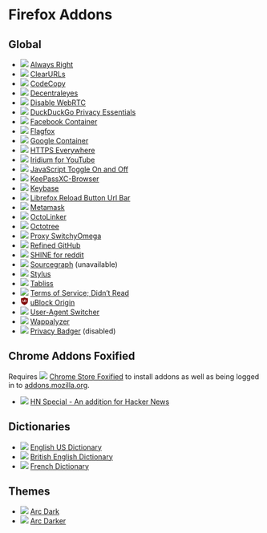 # Firefox Addons
## Global

- <img width="16" src="https://addons.cdn.mozilla.net/user-media/addon_icons/273/273653-64.png"> [Always Right](https://github.com/autonome/Always-Right/)
- <img width="16" src="https://assets.gitlab-static.net/uploads/-/system/project/avatar/6821549/icon512.png"> [ClearURLs](https://gitlab.com/KevinRoebert/ClearUrls)
- <img width="16" src="https://addons.cdn.mozilla.net/user-media/addon_icons/806/806576-64.png"> [CodeCopy](https://github.com/zenorocha/codecopy)
- <img width="16" src="https://addons.cdn.mozilla.net/user-media/addon_icons/521/521554-64.png"> [Decentraleyes](https://decentraleyes.org/)
- <img width="16" src="https://addons.cdn.mozilla.net/user-media/addon_icons/497/497366-64.png"> [Disable WebRTC](https://github.com/ChrisAntaki/disable-webrtc-firefox)
- <img width="16" src="https://addons.cdn.mozilla.net/user-media/addon_icons/385/385621-64.png"> [DuckDuckGo Privacy Essentials](https://github.com/duckduckgo/duckduckgo-privacy-extension)
- <img width="16" src="https://addons.cdn.mozilla.net/user-media/addon_icons/954/954390-64.png"> [Facebook Container](https://github.com/mozilla/contain-facebook)
- <img width="16" src="https://addons.cdn.mozilla.net/user-media/addon_icons/5/5791-64.png"> [Flagfox](https://flagfox.wordpress.com/)
- <img width="16" src="https://addons.cdn.mozilla.net/user-media/addon_icons/956/956959-64.png"> [Google Container](https://github.com/containers-everywhere/contain-google)
- <img width="16" src="https://upload.wikimedia.org/wikipedia/commons/e/ea/HTTPS_Everywhere_icon.svg"> [HTTPS Everywhere](https://www.eff.org/https-everywhere)
- <img width="16" src="https://addons.cdn.mozilla.net/user-media/addon_icons/930/930884-64.png"> [Iridium for YouTube](https://github.com/ParticleCore/Iridium)
- <img width="16" src="https://cdn.add0n.com/icons/javascript-toggler48.png"> [JavaScript Toggle On and Off](https://add0n.com/javascript-toggler.html)
- <img width="16" src="https://addons.cdn.mozilla.net/user-media/addon_icons/917/917354-64.png"> [KeePassXC-Browser](https://github.com/keepassxreboot/keepassxc-browser)
- <img width="16" src="https://keybase.io/images/icons/icon-keybase-logo-48.png"> [Keybase](https://keybase.io/docs/extension)
- <img width="16" src="https://addons.cdn.mozilla.net/static/img/addon-icons/downloads-64.png"> [Librefox Reload Button Url Bar](https://addons.mozilla.org/en-US/firefox/addon/librefox-reload-button-url-bar/)
- <img width="16" src="https://addons.cdn.mozilla.net/user-media/addon_icons/725/725460-64.png"> [Metamask](https://metamask.io/)
- <img width="16" src="https://addons.cdn.mozilla.net/user-media/addon_icons/708/708610-64.png"> [OctoLinker](https://octolinker.github.io/)
- <img width="16" src="https://addons.cdn.mozilla.net/user-media/addon_icons/512/512640-64.png?modified"> [Octotree](https://github.com/ovity/octotree)
- <img width="16" src="https://addons.cdn.mozilla.net/user-media/addon_icons/805/805756-64.png"> [Proxy SwitchyOmega](https://github.com/FelisCatus/SwitchyOmega)
- <img width="16" src="https://raw.githubusercontent.com/sindresorhus/refined-github/master/source/icon.png"> [Refined GitHub](https://github.com/sindresorhus/refined-github)
- <img width="16" src="https://addons.cdn.mozilla.net/user-media/addon_icons/864/864396-64.png"> [SHINE for reddit](https://github.com/voythas/shine-unofficial)
- <img width="16" src="https://about.sourcegraph.com/favicon.png"> [Sourcegraph](https://github.com/sourcegraph/sourcegraph/tree/master/client/browser) (unavailable)
- <img width="16" src="https://addons.cdn.mozilla.net/user-media/addon_icons/814/814814-64.png"> [Stylus](https://github.com/openstyles/stylus)
- <img width="16" src="https://addons.cdn.mozilla.net/user-media/addon_icons/850/850407-64.png"> [Tabliss](https://github.com/joelshepherd/tabliss)
- <img width="16" src="https://addons.cdn.mozilla.net/user-media/addon_icons/390/390151-64.png"> [Terms of Service; Didn’t Read](https://tosdr.org/)
- <img width="16" src="https://raw.githubusercontent.com/gorhill/uBlock/master/doc/img/icon38@2x.png"> [uBlock Origin](https://github.com/gorhill/uBlock#ublock-origin)
- <img width="16" src="https://addons.cdn.mozilla.net/user-media/addon_icons/812/812521-64.png"> [User-Agent Switcher](https://gitlab.com/ntninja/user-agent-switcher)
- <img width="16" src="https://addons.cdn.mozilla.net/user-media/addon_icons/10/10229-64.png"> [Wappalyzer](https://github.com/AliasIO/Wappalyzer)
- <img width="16" src="https://addons.cdn.mozilla.net/user-media/addon_icons/506/506646-64.png"> [Privacy Badger](https://www.eff.org/privacybadger) (disabled)

## Chrome Addons Foxified

Requires <img width="16" src="https://addons.cdn.mozilla.net/user-media/addon_icons/664/664136-64.png"> [Chrome Store Foxified](https://github.com/Noitidart/Chrome-Store-Foxified) to install addons as well as being logged in to [addons.mozilla.org](https://addons.mozilla.org).

- <img width="16" src="https://lh3.googleusercontent.com/53hcAIIiKXg1pBSJcapHGexLqyLrvxbrM_0kWiAfIJ8XdCmFVoRvJG0Yy50iIhVaTQjcWgNMgw=w128-h128-e365"> [HN Special - An addition for Hacker News](https://gabrielecirulli.github.io/hn-special/)

## Dictionaries

- <img width="16" src="https://addons.cdn.mozilla.net/user-media/addon_icons/677/677644-64.png"> [English US Dictionary](https://addons.mozilla.org/en-US/firefox/addon/us-english-dictionary/)
- <img width="16" src="https://addons.cdn.mozilla.net/user-media/addon_icons/461/461570-64.png"> [British English Dictionary](https://addons.mozilla.org/en-US/firefox/addon/british-english-dictionary-2/)
- <img width="16" src="https://addons.cdn.mozilla.net/user-media/addon_icons/354/354872-64.png"> [French Dictionary](https://addons.mozilla.org/en-US/firefox/addon/dictionnaire-fran%C3%A7ais1/)

## Themes

- <img width="16" src="https://addons.cdn.mozilla.net/static/img/addon-icons/default-64.png"> [Arc Dark](https://addons.mozilla.org/en-US/firefox/addon/arc-dark-theme-we/)
- <img width="16" src="https://addons.cdn.mozilla.net/static/img/addon-icons/default-64.png"> [Arc Darker](https://addons.mozilla.org/en-US/firefox/addon/arc-darker/)
